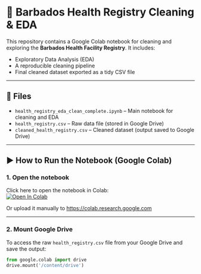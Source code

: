 # 🏥 Barbados Health Registry Cleaning & EDA

This repository contains a Google Colab notebook for cleaning and exploring the **Barbados Health Facility Registry**. It includes:
- Exploratory Data Analysis (EDA)
- A reproducible cleaning pipeline
- Final cleaned dataset exported as a tidy CSV file

---

## 📁 Files

- `health_registry_eda_clean_complete.ipynb` – Main notebook for cleaning and EDA
- `health_registry.csv` – Raw data file (stored in Google Drive)
- `cleaned_health_registry.csv` – Cleaned dataset (output saved to Google Drive)

---

## ▶️ How to Run the Notebook (Google Colab)

### 1. Open the notebook

Click here to open the notebook in Colab:  
[![Open In Colab](https://colab.research.google.com/github/BrianSandiford/Technical-Assignment---Barbados/blob/main/health_registry_eda_clean.ipynb)](https://colab.research.google.com)

Or upload it manually to https://colab.research.google.com

---

### 2. Mount Google Drive

To access the raw `health_registry.csv` file from your Google Drive and save the output:

```python
from google.colab import drive
drive.mount('/content/drive')
